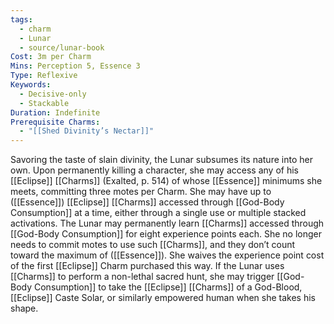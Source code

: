 ```yaml
---
tags:
  - charm
  - Lunar
  - source/lunar-book
Cost: 3m per Charm
Mins: Perception 5, Essence 3
Type: Reflexive
Keywords:
  - Decisive-only
  - Stackable
Duration: Indefinite
Prerequisite Charms:
  - "[[Shed Divinity’s Nectar]]"
---
```

Savoring the taste of slain divinity, the Lunar subsumes its nature into her own. Upon permanently killing a character, she may access any of his [[Eclipse]] [[Charms]] (Exalted, p. 514) of whose [[Essence]] minimums she meets, committing three motes per Charm. She may have up to ([[Essence]]) [[Eclipse]] [[Charms]] accessed through [[God-Body Consumption]] at a time, either through a single use or multiple stacked activations. The Lunar may permanently learn [[Charms]] accessed through [[God-Body Consumption]] for eight experience points each. She no longer needs to commit motes to use such [[Charms]], and they don’t count toward the maximum of ([[Essence]]). She waives the experience point cost of the first [[Eclipse]] Charm purchased this way. If the Lunar uses [[Charms]] to perform a non-lethal sacred hunt, she may trigger [[God-Body Consumption]] to take the [[Eclipse]] [[Charms]] of a God-Blood, [[Eclipse]] Caste Solar, or similarly empowered human when she takes his shape.